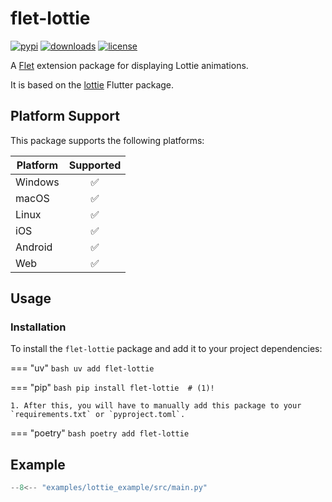 # flet-lottie

[![pypi](https://img.shields.io/pypi/v/flet-lottie.svg)](https://pypi.python.org/pypi/flet-lottie)
[![downloads](https://static.pepy.tech/badge/flet-lottie/month)](https://pepy.tech/project/flet-lottie)
[![license](https://img.shields.io/github/license/flet-dev/flet-lottie.svg)](https://github.com/flet-dev/flet-lottie/blob/main/LICENSE)

A [Flet](https://flet.dev) extension package for displaying Lottie animations.

It is based on the [lottie](https://pub.dev/packages/lottie) Flutter package.

## Platform Support

This package supports the following platforms:

| Platform | Supported |
|----------|:---------:|
| Windows  |     ✅     |
| macOS    |     ✅     |
| Linux    |     ✅     |
| iOS      |     ✅     |
| Android  |     ✅     |
| Web      |     ✅     |

## Usage

### Installation

To install the `flet-lottie` package and add it to your project dependencies:

=== "uv"
    ```bash
    uv add flet-lottie
    ```

=== "pip"
    ```bash
    pip install flet-lottie  # (1)!
    ```

    1. After this, you will have to manually add this package to your `requirements.txt` or `pyproject.toml`.

=== "poetry"
    ```bash
    poetry add flet-lottie
    ```


## Example

```python title="main.py"
--8<-- "examples/lottie_example/src/main.py"
``` 
